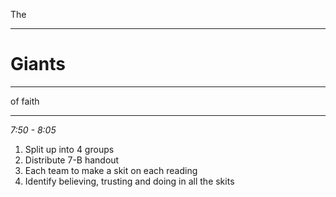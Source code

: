 The

--- 
# Giants
--- 
of faith

--- 
_7:50 - 8:05_

1. Split up into 4 groups
1. Distribute 7-B handout
1. Each team to make a skit on each reading
1. Identify believing, trusting and doing in
all the skits

